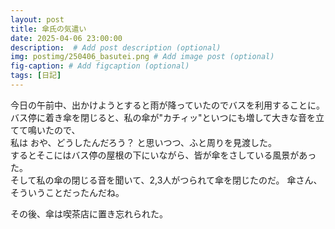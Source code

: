 ```yaml
---
layout: post
title: 傘氏の気遣い
date: 2025-04-06 23:00:00
description:  # Add post description (optional)
img: postimg/250406_basutei.png # Add image post (optional)
fig-caption: # Add figcaption (optional)
tags: [日記]
---
```

今日の午前中、出かけようとすると雨が降っていたのでバスを利用することに。<br>
バス停に着き傘を閉じると、私の傘が"カチィッ"といつにも増して大きな音を立てて鳴いたので、<br>
私は おや、どうしたんだろう？ と思いつつ、ふと周りを見渡した。<br>
するとそこにはバス停の屋根の下にいながら、皆が傘をさしている風景があった。<br>
そして私の傘の閉じる音を聞いて、2,3人がつられて傘を閉じたのだ。
傘さん、そういうことだったんだね。<br>

その後、傘は喫茶店に置き忘れられた。